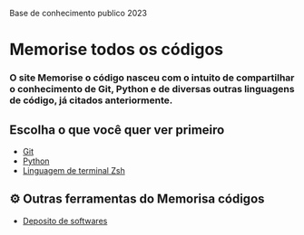 Base de conhecimento publico 2023
# Memorise todos os códigos
### O site Memorise o código nasceu com o intuito de compartilhar o conhecimento de Git, Python e de diversas outras linguagens de código, já citados anteriormente.

## Escolha o que você quer ver primeiro

- [Git](https://memorise-codigos.github.io/Git/)
- [Python](https://memorise-codigos.github.io/python/)
- [Linguagem de terminal Zsh](https://memorise-codigos.github.io/Linguagem-zsh/)


## ⚙ Outras ferramentas do Memorisa códigos
- [Deposito de softwares](https://memorise-codigos.github.io/Deposito-de-apps-incrives/)
